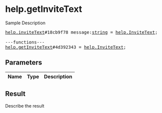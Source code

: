 # help.getInviteText

Sample Description

<pre>
<a href="../constructor/help.inviteText">help.inviteText</a>#18cb9f78 message:<a href="../type/string.md">string</a> = <a href="../type/help.InviteText.md">help.InviteText</a>;

---functions---
<a href="../method/help.getInviteText.md">help.getInviteText</a>#4d392343 = <a href="../type/help.InviteText.md">help.InviteText</a>;
</pre>

## Parameters

| Name | Type | Description |
|------|:----:|-------------|

## Result

Describe the result

